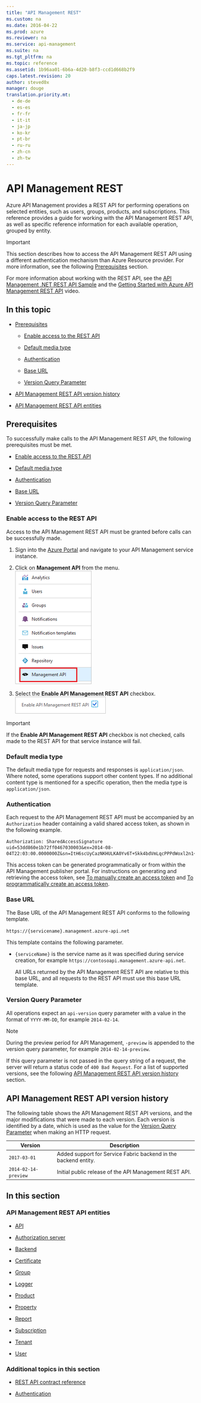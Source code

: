 ```yaml
---
title: "API Management REST"
ms.custom: na
ms.date: 2016-04-22
ms.prod: azure
ms.reviewer: na
ms.service: api-management
ms.suite: na
ms.tgt_pltfrm: na
ms.topic: reference
ms.assetid: 1b96aa01-6b6a-4d20-b8f3-ccd1d668b2f9
caps.latest.revision: 20
author: steved0x
manager: douge
translation.priority.mt: 
  - de-de
  - es-es
  - fr-fr
  - it-it
  - ja-jp
  - ko-kr
  - pt-br
  - ru-ru
  - zh-cn
  - zh-tw
---
```

# API Management REST
Azure API Management provides a REST API for performing operations on selected entities, such as users, groups, products, and subscriptions. This reference provides a guide for working with the API Management REST API, as well as specific reference information for each available operation, grouped by entity.  

>[!IMPORTANT]
>This section describes how to access the API Management REST API using a different authentication mechanism than Azure Resource provider. For more information, see the following [Prerequisites](#Prerequisites) section.
  
 For more information about working with the REST API, see the [API Management .NET REST API Sample](https://github.com/Azure/api-management-samples/tree/master/restApiDemo) and the [Getting Started with Azure API Management REST API](https://azure.microsoft.com/documentation/videos/getting-started-with-azure-api-management-rest-api/) video.  
  
## In this topic  
  
-   [Prerequisites](../ApiManagementREST/API-Management-REST.md#Prerequisites)  
  
    -   [Enable access to the REST API](../ApiManagementREST/API-Management-REST.md#EnableRESTAPI)  
  
    -   [Default media type](../ApiManagementREST/API-Management-REST.md#DefaultMediaType)  
  
    -   [Authentication](../ApiManagementREST/API-Management-REST.md#Authentication)  
  
    -   [Base URL](../ApiManagementREST/API-Management-REST.md#BaseURL)  
  
    -   [Version Query Parameter](../ApiManagementREST/API-Management-REST.md#VersionQueryParameter)  
  
-   [API Management REST API version history](../ApiManagementREST/API-Management-REST.md#VersionHistory)  
  
-   [API Management REST API entities](../ApiManagementREST/API-Management-REST.md#Entities)  
  
##  <a name="Prerequisites"></a> Prerequisites  
 To successfully make calls to the API Management REST API, the following prerequisites must be met.  
  
-   [Enable access to the REST API](../ApiManagementREST/API-Management-REST.md#EnableRESTAPI)  
  
-   [Default media type](../ApiManagementREST/API-Management-REST.md#DefaultMediaType)  
  
-   [Authentication](../ApiManagementREST/API-Management-REST.md#Authentication)  
  
-   [Base URL](../ApiManagementREST/API-Management-REST.md#BaseURL)  
  
-   [Version Query Parameter](../ApiManagementREST/API-Management-REST.md#VersionQueryParameter)  
  
###  <a name="EnableRESTAPI"></a> Enable access to the REST API  
 Access to the API Management REST API must be granted before calls can be successfully made.

1. Sign into the [Azure Portal](https://portal.azure.com/) and navigate to your API Management service instance.

2. Click on **Management API** from the menu.  
    ![API Management Enable REST menu](../ApiManagementREST/media/apim-management-api-enable-menu.png)  

3. Select the **Enable API Management REST API** checkbox.  
     ![API Management Enable REST checkbox](../ApiManagementREST/media/apim-management-api-enable-checkbox.png)  
  
> [!IMPORTANT]
>  If the **Enable API Management REST API** checkbox is not checked, calls made to the REST API for that service instance will fail.  
  
###  <a name="DefaultMediaType"></a> Default media type  
 The default media type for requests and responses is `application/json`. Where noted, some operations support other content types. If no additional content type is mentioned for a specific operation, then the media type is `application/json`.  
  
###  <a name="Authentication"></a> Authentication  
 Each request to the API Management REST API must be accompanied by an `Authorization` header containing a valid shared access token, as shown in the following example.  
  
```
Authorization: SharedAccessSignature uid=53dd860e1b72ff0467030003&ex=2014-08-04T22:03:00.0000000Z&sn=ItH6scUyCazNKHULKA0Yv6T+Skk4bdVmLqcPPPdWoxl2n1+rVbhKlplFrqjkoUFRr0og4wjeDz4yfThC82OjfQ==  
```
  
 This access token can be generated programmatically or from within the API Management publisher portal. For instructions on generating and retrieving the access token, see [To manually create an access token](../ApiManagementREST/Azure-API-Management-REST-API-Authentication.md#ManuallyCreateToken) and [To programmatically create an access token](../ApiManagementREST/Azure-API-Management-REST-API-Authentication.md#ProgrammaticallyCreateToken).  
  
###  <a name="BaseURL"></a> Base URL  
 The Base URL of the API Management REST API conforms to the following template.  
  
 `https://{servicename}.management.azure-api.net`  
  
 This template contains the following parameter.  
  
- `{serviceName}` is the service name as it was specified during service creation, for example `https://contosoapi.management.azure-api.net`.  
  
  All URLs returned by the API Management REST API are relative to this base URL, and all requests to the REST API must use this base URL template.  
  
###  <a name="VersionQueryParameter"></a> Version Query Parameter  
 All operations expect an `api-version` query parameter with a value in the format of `YYYY-MM-DD`, for example `2014-02-14`.  
  
> [!NOTE]
>  During the preview period for API Management, `-preview` is appended to the version query parameter, for example `2014-02-14-preview`.  
  
 If this query parameter is not passed in the query string of a request, the server will return a status code of `400 Bad Request`. For a list of supported versions, see the following [API Management REST API version history](../ApiManagementREST/API-Management-REST.md#VersionHistory) section.  
  
##  <a name="VersionHistory"></a> API Management REST API version history  
 The following table shows the API Management REST API versions, and the major modifications that were made to each version. Each version is identified by a date, which is used as the value for the [Version Query Parameter](../ApiManagementREST/API-Management-REST.md#VersionQueryParameter) when making an HTTP request.  
  
|Version|Description|  
|-------------|-----------------|  
|`2017-03-01`|Added support for Service Fabric backend in the backend entity.|  
|`2014-02-14-preview`|Initial public release of the API Management REST API.| 
  
## In this section  
  
###  <a name="Entities"></a> API Management REST API entities  
  
-   [API](../ApiManagementREST/Azure-API-Management-REST-API-API-entity.md)  
  
-   [Authorization server](../ApiManagementREST/Azure-API-Management-REST-API-Authorization-Server-entity.md)  
  
-   [Backend](../ApiManagementREST/Azure-API-Management-REST-API-Backend-entity.md)  
  
-   [Certificate](../ApiManagementREST/Azure-API-Management-REST-API-Certificate-entity.md)  
  
-   [Group](../ApiManagementREST/Azure-API-Management-REST-API-Group-entity.md)  
  
-   [Logger](../ApiManagementREST/Azure-API-Management-REST-API-Logger-entity.md)  
  
-   [Product](../ApiManagementREST/Azure-API-Management-REST-API-Product-Entity.md)  
  
-   [Property](../ApiManagementREST/Azure-API-Management-REST-API-Property-Entity.md)  
  
-   [Report](../ApiManagementREST/Azure-API-Management-REST-API-Report-entity.md)  
  
-   [Subscription](../ApiManagementREST/Azure-API-Management-REST-API-Subscription-entity.md)  
  
-   [Tenant](../ApiManagementREST/Azure-API-Management-REST-API-Tenant-entity.md)  
  
-   [User](../ApiManagementREST/Azure-API-Management-REST-API-User-entity.md)  
  
### Additional topics in this section  
  
-   [REST API contract reference](../ApiManagementREST/Azure-API-Management-REST-API-contract-reference.md)  
  
-   [Authentication](../ApiManagementREST/Azure-API-Management-REST-API-Authentication.md)
